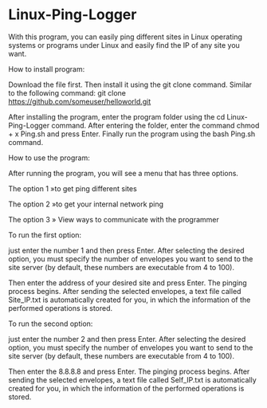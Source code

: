 # Linux-Ping-Logger
With this program, you can easily ping different sites in Linux operating systems or programs under Linux and easily find the IP of any site you want.

How to install program:

Download the file first.
Then install it using the git clone command. Similar to the following command:
git clone https://github.com/someuser/helloworld.git

After installing the program, enter the program folder using the cd Linux-Ping-Logger command.
After entering the folder, enter the command chmod + x Ping.sh and press Enter.
Finally run the program using the bash Ping.sh command.

How to use the program:

After running the program, you will see a menu that has three options.

The option 1 »to get ping different sites

The option 2 »to get your internal network ping

The option 3 » View ways to communicate with the programmer

To run the first option:

just enter the number 1 and then press Enter.
After selecting the desired option, you must specify the number of envelopes you want to send to the site server (by default, these numbers are executable from 4 to 100).

Then enter the address of your desired site and press Enter.
The pinging process begins.
After sending the selected envelopes, a text file called Site_IP.txt is automatically created for you, in which the information of the performed operations is stored.


To run the second option:

just enter the number 2 and then press Enter.
After selecting the desired option, you must specify the number of envelopes you want to send to the site server (by default, these numbers are executable from 4 to 100).

Then enter the 8.8.8.8 and press Enter.
The pinging process begins.
After sending the selected envelopes, a text file called Self_IP.txt is automatically created for you, in which the information of the performed operations is stored.


